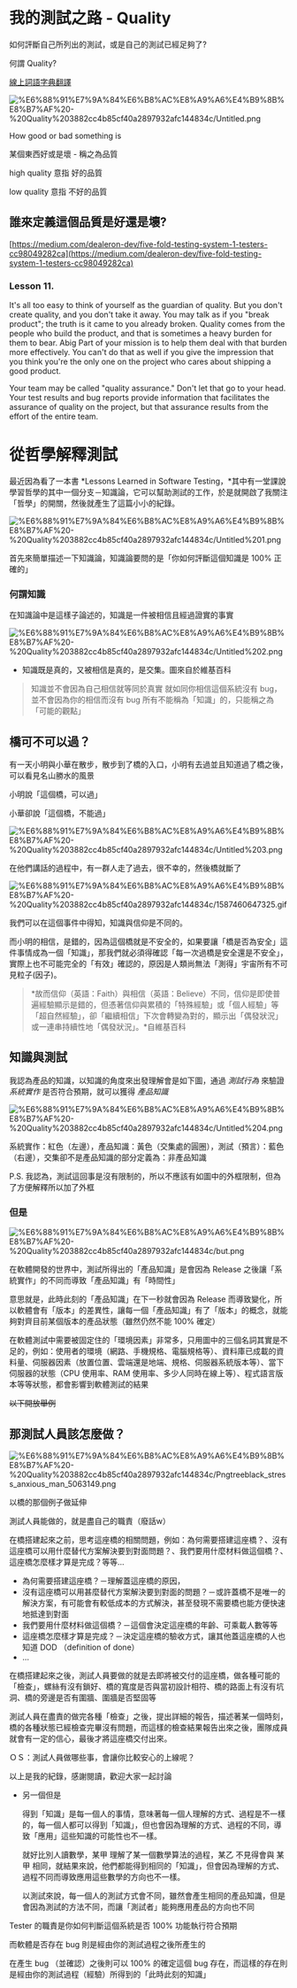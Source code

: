 # 我的測試之路 - Quality

如何評斷自己所列出的測試，或是自己的測試已經足夠了?

何謂 Quality?

[線上詞語字典翻譯](https://dictionary.cambridge.org/zht/%E8%A9%9E%E5%85%B8/%E8%8B%B1%E8%AA%9E-%E6%BC%A2%E8%AA%9E-%E7%B9%81%E9%AB%94/quality)

![%E6%88%91%E7%9A%84%E6%B8%AC%E8%A9%A6%E4%B9%8B%E8%B7%AF%20-%20Quality%203882cc4b85cf40a2897932afc144834c/Untitled.png](%E6%88%91%E7%9A%84%E6%B8%AC%E8%A9%A6%E4%B9%8B%E8%B7%AF%20-%20Quality%203882cc4b85cf40a2897932afc144834c/Untitled.png)

How good or bad something is

某個東西好或是壞 - 稱之為品質

high quality 意指 好的品質

low quality 意指 不好的品質

## 誰來定義這個品質是好還是壞?

[https://medium.com/dealeron-dev/five-fold-testing-system-1-testers-cc98049282ca](https://medium.com/dealeron-dev/five-fold-testing-system-1-testers-cc98049282ca)

### Lesson 11.

It's all too easy to think of yourself as the guardian of quality. But you don't create quality, and you don't take it away. You may talk as if you "break product"; the truth is it came to you already broken. Quality comes from the people who build the product, and that is sometimes a heavy burden for them to bear. Abig Part of your mission is to help them deal with that burden more effectively. You can't do that as well if you give the impression that you think you're the only one on the project who cares about shipping a good product.

Your team may be called "quality assurance." Don't let that go to your head.
Your test results and bug reports provide information that facilitates the assurance of quality on the project, but that assurance results from the effort of the entire team.

# 從哲學解釋測試

最近因為看了一本書 *Lessons Learned in Software Testing，*其中有一堂課說學習哲學的其中一個分支－知識論，它可以幫助測試的工作，於是就開啟了我關注「哲學」的開關，然後就產生了這篇小小的紀錄。

![%E6%88%91%E7%9A%84%E6%B8%AC%E8%A9%A6%E4%B9%8B%E8%B7%AF%20-%20Quality%203882cc4b85cf40a2897932afc144834c/Untitled%201.png](%E6%88%91%E7%9A%84%E6%B8%AC%E8%A9%A6%E4%B9%8B%E8%B7%AF%20-%20Quality%203882cc4b85cf40a2897932afc144834c/Untitled%201.png)

首先來簡單描述一下知識論，知識論要問的是「你如何評斷這個知識是 100% 正確的」

### 何謂知識

在知識論中是這樣子論述的，知識是一件被相信且經過證實的事實

![%E6%88%91%E7%9A%84%E6%B8%AC%E8%A9%A6%E4%B9%8B%E8%B7%AF%20-%20Quality%203882cc4b85cf40a2897932afc144834c/Untitled%202.png](%E6%88%91%E7%9A%84%E6%B8%AC%E8%A9%A6%E4%B9%8B%E8%B7%AF%20-%20Quality%203882cc4b85cf40a2897932afc144834c/Untitled%202.png)

- 知識既是真的，又被相信是真的，是交集。圖來自於維基百科

> 知識並不會因為自己相信就等同於真實
就如同你相信這個系統沒有 bug，並不會因為你的相信而沒有 bug
所有不能稱為「知識」的，只能稱之為「可能的觀點」

## 橋可不可以過？

有一天小明與小華在散步，散步到了橋的入口，小明有去過並且知道過了橋之後，可以看見名山勝水的風景

小明說「這個橋，可以過」

小華卻說「這個橋，不能過」

![%E6%88%91%E7%9A%84%E6%B8%AC%E8%A9%A6%E4%B9%8B%E8%B7%AF%20-%20Quality%203882cc4b85cf40a2897932afc144834c/Untitled%203.png](%E6%88%91%E7%9A%84%E6%B8%AC%E8%A9%A6%E4%B9%8B%E8%B7%AF%20-%20Quality%203882cc4b85cf40a2897932afc144834c/Untitled%203.png)

在他們講話的過程中，有一群人走了過去，很不幸的，然後橋就斷了

![%E6%88%91%E7%9A%84%E6%B8%AC%E8%A9%A6%E4%B9%8B%E8%B7%AF%20-%20Quality%203882cc4b85cf40a2897932afc144834c/1587460647325.gif](%E6%88%91%E7%9A%84%E6%B8%AC%E8%A9%A6%E4%B9%8B%E8%B7%AF%20-%20Quality%203882cc4b85cf40a2897932afc144834c/1587460647325.gif)

我們可以在這個事件中得知，知識與信仰是不同的。

而小明的相信，是錯的，因為這個橋就是不安全的，如果要讓「橋是否為安全」這件事情成為一個「知識」，那我們就必須得確認「每一次過橋是安全還是不安全」，實際上也不可能完全的「有效」確認的，原因是人類尚無法「測得」宇宙所有不可見粒子(因子)。

> *故而信仰（英語：Faith）與相信（英語：Believe）不同，信仰是即使普遍經驗顯示是錯的，但憑著信仰與累積的「特殊經驗」或「個人經驗」等「超自然經驗」，卻「繼續相信」下次會轉變為對的，顯示出「偶發狀況」或一連串持續性地「偶發狀況」。*自維基百科

## 知識與測試

我認為產品的知識，以知識的角度來出發理解會是如下圖，通過 *測試行為* 來驗證 *系統實作* 是否符合預期，就可以獲得 *產品知識*

![%E6%88%91%E7%9A%84%E6%B8%AC%E8%A9%A6%E4%B9%8B%E8%B7%AF%20-%20Quality%203882cc4b85cf40a2897932afc144834c/Untitled%204.png](%E6%88%91%E7%9A%84%E6%B8%AC%E8%A9%A6%E4%B9%8B%E8%B7%AF%20-%20Quality%203882cc4b85cf40a2897932afc144834c/Untitled%204.png)

系統實作：紅色（左邊），產品知識：黃色（交集處的圓圈），測試（預言）：藍色（右邊），交集卻不是產品知識的部分定義為：非產品知識

P.S. 我認為，測試這回事是沒有限制的，所以不應該有如圖中的外框限制，但為了方便解釋所以加了外框

### 但是

![%E6%88%91%E7%9A%84%E6%B8%AC%E8%A9%A6%E4%B9%8B%E8%B7%AF%20-%20Quality%203882cc4b85cf40a2897932afc144834c/but.png](%E6%88%91%E7%9A%84%E6%B8%AC%E8%A9%A6%E4%B9%8B%E8%B7%AF%20-%20Quality%203882cc4b85cf40a2897932afc144834c/but.png)

在軟體開發的世界中，測試所得出的「產品知識」是會因為 Release 之後讓「系統實作」的不同而導致「產品知識」有「時間性」

意思就是，此時此刻的「產品知識」在下一秒就會因為 Release 而導致變化，所以軟體會有「版本」的差異性，讓每一個「產品知識」有了「版本」的概念，就能夠對齊目前某個版本的產品狀態（雖然仍然不能 100% 確定）

在軟體測試中需要被固定住的「環境因素」非常多，只用圖中的三個名詞其實是不足的，例如：使用者的環境（網路、手機規格、電腦規格等）、資料庫已成載的資料量、伺服器因素（放置位置、雲端還是地端、規格、伺服器系統版本等）、當下伺服器的狀態（CPU 使用率、RAM 使用率、多少人同時在線上等）、程式語言版本等等狀態，都會影響到軟體測試的結果

~~以下開放舉例~~

## 那測試人員該怎麼做？

![%E6%88%91%E7%9A%84%E6%B8%AC%E8%A9%A6%E4%B9%8B%E8%B7%AF%20-%20Quality%203882cc4b85cf40a2897932afc144834c/Pngtreeblack_stress_anxious_man_5063149.png](%E6%88%91%E7%9A%84%E6%B8%AC%E8%A9%A6%E4%B9%8B%E8%B7%AF%20-%20Quality%203882cc4b85cf40a2897932afc144834c/Pngtreeblack_stress_anxious_man_5063149.png)

以橋的那個例子做延伸

測試人員能做的，就是盡自己的職責（廢話w）

在橋搭建起來之前，思考這座橋的相關問題，例如：為何需要搭建這座橋？、沒有這座橋可以用什麼替代方案解決要到對面問題？、我們要用什麼材料做這個橋？、這座橋怎麼樣才算是完成？等等…

- 為何需要搭建這座橋？－理解蓋這座橋的原因，
- 沒有這座橋可以用甚麼替代方案解決要到對面的問題？－或許蓋橋不是唯一的解決方案，有可能會有較低成本的方式解決，甚至發現不需要橋也能方便快速地抵達到對面
- 我們要用什麼材料做這個橋？－這個會決定這座橋的年齡、可乘載人數等等
- 這座橋怎麼樣才算是完成？－決定這座橋的驗收方式，讓其他蓋這座橋的人也知道 DOD （definition of done）
- …

在橋搭建起來之後，測試人員要做的就是去即將被交付的這座橋，做各種可能的「檢查」，螺絲有沒有鎖好、橋的寬度是否與當初設計相符、橋的路面上有沒有坑洞、橋的旁邊是否有圍牆、圍牆是否堅固等

測試人員在盡責的做完各種「檢查」之後，提出詳細的報告，描述著某一個時刻，橋的各種狀態已經檢查完畢沒有問題，而這樣的檢查結果報告出來之後，團隊成員就會有一定的信心，最後才將這座橋交付出來。

ＯＳ：測試人員做哪些事，會讓你比較安心的上線呢？

以上是我的紀錄，感謝閱讀，歡迎大家一起討論

- 另一個但是

    得到「知識」是每一個人的事情，意味著每一個人理解的方式、過程是不一樣的，每一個人都可以得到「知識」，但也會因為理解的方式、過程的不同，導致「應用」這些知識的可能性也不一樣。

    就好比別人讀數學，某甲 理解了某一個數學算法的過程，某乙 不見得會與 某甲 相同，就結果來說，他們都能得到相同的「知識」，但會因為理解的方式、過程不同而導致應用這些數學的方向也不一樣。

    以測試來說，每一個人的測試方式會不同，雖然會產生相同的產品知識，但是會因為測試的方法不同，而讓「測試者」能夠應用產品的方向也不同

Tester 的職責是你如何判斷這個系統是否 100% 功能執行符合預期

而軟體是否存在 bug 則是經由你的測試過程之後所產生的

在產生 bug （並確認）之後則可以 100% 的確定這個 bug 存在，而這樣的存在則是經由你的測試過程（經驗）所得到的「此時此刻的知識」